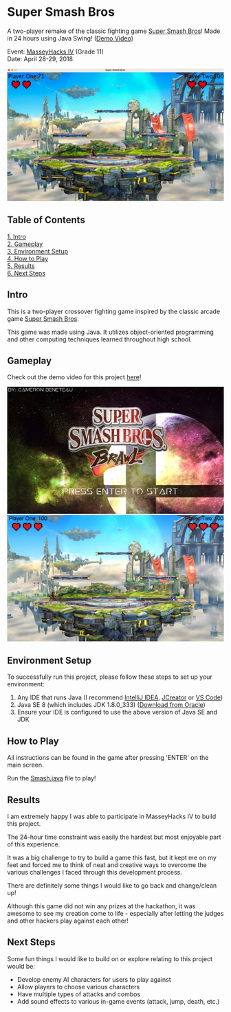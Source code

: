 # Super Smash Bros

A two-player remake of the classic fighting game [Super Smash Bros](https://www.smashbros.com/)! Made in 24 hours using Java Swing! ([Demo Video](https://youtu.be/xzXVgzSy6KA))

Event: [MasseyHacks IV](https://mh4.masseyhacks.ca/) (Grade 11)  
Date: April 28-29, 2018

![Super Smash Bros Gif](Screenshots/SuperSmashBrosGif.gif)

## Table of Contents
[1. Intro](#Intro)  
[2. Gameplay](#Gameplay)  
[3. Environment Setup](#Environment-Setup)  
[4. How to Play](#How-to-Play)  
[5. Results](#Results)  
[6. Next Steps](#Next-Steps)

## Intro

This is a two-player crossover fighting game inspired by the classic arcade game [Super Smash Bros](https://en.wikipedia.org/wiki/Super_Smash_Bros.).

This game was made using Java. It utilizes object-oriented programming and other computing techniques learned throughout high school.

## Gameplay

Check out the demo video for this project [here](https://youtu.be/xzXVgzSy6KA)!

![Super Smash Bros Main](Screenshots/SuperSmashBrosMain.png)  
![Super Smash Bros Game](Screenshots/SuperSmashBrosArena1.png)

## Environment Setup

To successfully run this project, please follow these steps to set up your environment:

1. Any IDE that runs Java (I recommend [IntelliJ IDEA](https://www.jetbrains.com/idea/), [JCreator](https://www.deepcrazyworld.com/how-to-download-jcreator-pro/) or [VS Code](https://code.visualstudio.com/download))
2. Java SE 8 (which includes JDK 1.8.0_333) ([Download from Oracle](https://www.oracle.com/java/technologies/javase/javase8u211-later-archive-downloads.html))
3. Ensure your IDE is configured to use the above version of Java SE and JDK

## How to Play

All instructions can be found in the game after pressing 'ENTER' on the main screen.

Run the [Smash.java](Smash.java) file to play!

## Results

I am extremely happy I was able to participate in MasseyHacks IV to build this project.

The 24-hour time constraint was easily the hardest but most enjoyable part of this experience.

It was a big challenge to try to build a game this fast, but it kept me on my feet and forced me to think of neat and creative ways to overcome the various challenges I faced through this development process.

There are definitely some things I would like to go back and change/clean up!

Although this game did not win any prizes at the hackathon, it was awesome to see my creation come to life - especially after letting the judges and other hackers play against each other!

## Next Steps
Some fun things I would like to build on or explore relating to this project would be:

- Develop enemy AI characters for users to play against
- Allow players to choose various characters
- Have multiple types of attacks and combos
- Add sound effects to various in-game events (attack, jump, death, etc.)
